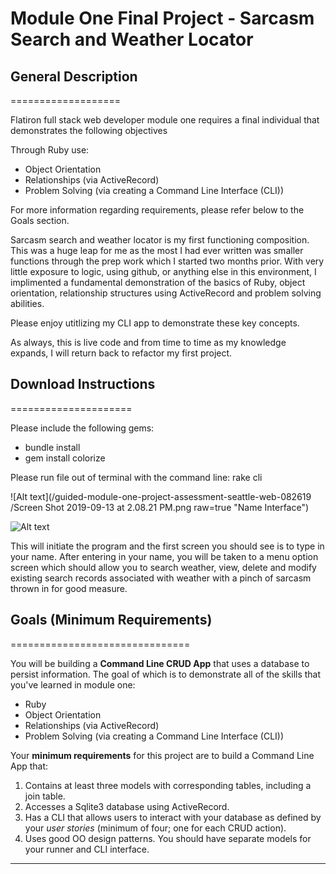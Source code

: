 Module One Final Project - Sarcasm Search and Weather Locator 
=============================================================

## General Description 
===================

Flatiron full stack web developer module one requires a final individual that demonstrates the following objectives 

Through Ruby use: 
- Object Orientation
- Relationships (via ActiveRecord)
- Problem Solving (via creating a Command Line Interface (CLI)) 

For more information regarding requirements, please refer below to the Goals section. 

Sarcasm search and weather locator is my first functioning composition. This was a huge leap for me as the most I had ever written was smaller functions through the prep work which I started two months prior. With very little exposure to logic, using github, or anything else in this environment, I implimented a fundamental demonstration of the basics of Ruby, object orientation, relationship structures using ActiveRecord and problem solving abilities. 

Please enjoy utitlizing my CLI app to demonstrate these key concepts. 

As always, this is live code and from time to time as my knowledge expands, I will return back to refactor my first project. 


## Download Instructions
=====================

Please include the following gems:

- bundle install 
- gem install colorize

Please run file out of terminal with the command line:    rake cli 

![Alt text](/guided-module-one-project-assessment-seattle-web-082619
/Screen Shot 2019-09-13 at 2.08.21 PM.png raw=true "Name Interface")

![Alt text](/relative/path/to/img.jpg?raw=true "Menu Interface")




This will initiate the program and the first screen you should see is to type in your name. 
After entering in your name, you will be taken to a menu option screen which should allow you to search weather, view, delete and modify existing search records associated with weather with a pinch of sarcasm thrown in for good measure.  

## Goals (Minimum Requirements)
===============================

You will be building a **Command Line CRUD App** that uses a database to persist information. The goal of which is to demonstrate all of the skills that you've learned in module one:

- Ruby
- Object Orientation
- Relationships (via ActiveRecord)
- Problem Solving (via creating a Command Line Interface (CLI))

Your **minimum requirements** for this project are to build a Command Line App that:

1. Contains at least three models with corresponding tables, including a join table.
2. Accesses a Sqlite3 database using ActiveRecord.
3. Has a CLI that allows users to interact with your database as defined by your _user stories_ (minimum of four; one for each CRUD action).
4. Uses good OO design patterns. You should have separate models for your runner and CLI interface.
-----








